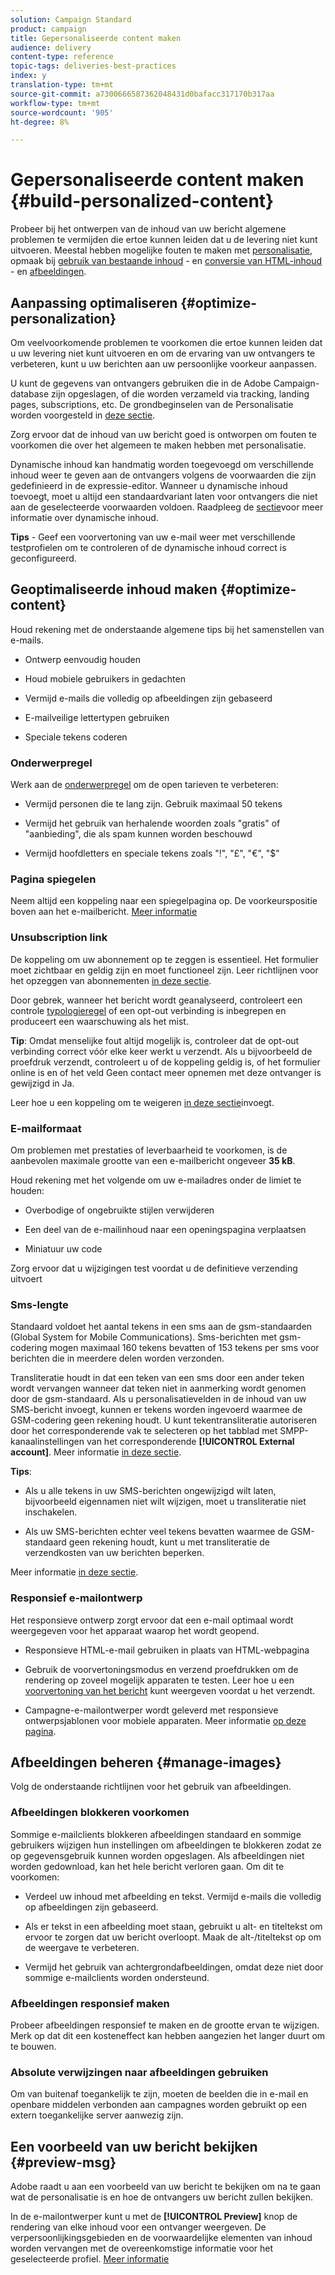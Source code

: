 ```yaml
---
solution: Campaign Standard
product: campaign
title: Gepersonaliseerde content maken
audience: delivery
content-type: reference
topic-tags: deliveries-best-practices
index: y
translation-type: tm+mt
source-git-commit: a7300666587362048431d0bafacc317170b317aa
workflow-type: tm+mt
source-wordcount: '905'
ht-degree: 8%

---
```



# Gepersonaliseerde content maken {#build-personalized-content}

Probeer bij het ontwerpen van de inhoud van uw bericht algemene problemen te vermijden die ertoe kunnen leiden dat u de levering niet kunt uitvoeren. Meestal hebben mogelijke fouten te maken met [personalisatie](../../designing/using/personalization.md), opmaak bij [gebruik van bestaande inhoud](../../designing/using/using-existing-content.md) - en [conversie van HTML-inhoud](../../designing/using/using-existing-content.md#converting-an-html-content) - en [afbeeldingen](../../designing/using/images.md).

## Aanpassing optimaliseren {#optimize-personalization}

Om veelvoorkomende problemen te voorkomen die ertoe kunnen leiden dat u uw levering niet kunt uitvoeren en om de ervaring van uw ontvangers te verbeteren, kunt u uw berichten aan uw persoonlijke voorkeur aanpassen.

U kunt de gegevens van ontvangers gebruiken die in de Adobe Campaign-database zijn opgeslagen, of die worden verzameld via tracking, landing pages, subscriptions, etc.
De grondbeginselen van de Personalisatie worden voorgesteld in [deze sectie](../../designing/using/personalization.md).

Zorg ervoor dat de inhoud van uw bericht goed is ontworpen om fouten te voorkomen die over het algemeen te maken hebben met personalisatie.

Dynamische inhoud kan handmatig worden toegevoegd om verschillende inhoud weer te geven aan de ontvangers volgens de voorwaarden die zijn gedefinieerd in de expressie-editor. Wanneer u dynamische inhoud toevoegt, moet u altijd een standaardvariant laten voor ontvangers die niet aan de geselecteerde voorwaarden voldoen.
Raadpleeg de [sectie](../../designing/using/personalization.md#defining-dynamic-content-in-an-email)voor meer informatie over dynamische inhoud.

**Tips** - Geef een voorvertoning van uw e-mail weer met verschillende testprofielen om te controleren of de dynamische inhoud correct is geconfigureerd.

## Geoptimaliseerde inhoud maken {#optimize-content}

Houd rekening met de onderstaande algemene tips bij het samenstellen van e-mails.

* Ontwerp eenvoudig houden

* Houd mobiele gebruikers in gedachten

* Vermijd e-mails die volledig op afbeeldingen zijn gebaseerd

* E-mailveilige lettertypen gebruiken

* Speciale tekens coderen

### Onderwerpregel

Werk aan de [onderwerpregel](../../designing/using/subject-line.md) om de open tarieven te verbeteren:

* Vermijd personen die te lang zijn. Gebruik maximaal 50 tekens

* Vermijd het gebruik van herhalende woorden zoals &quot;gratis&quot; of &quot;aanbieding&quot;, die als spam kunnen worden beschouwd

* Vermijd hoofdletters en speciale tekens zoals &quot;!&quot;, &quot;£&quot;, &quot;€&quot;, &quot;$&quot;

### Pagina spiegelen

Neem altijd een koppeling naar een spiegelpagina op. De voorkeurspositie boven aan het e-mailbericht. [Meer informatie](../../designing/using/personalization.md#adding-a-content-block)

### Unsubscription link

De koppeling om uw abonnement op te zeggen is essentieel. Het formulier moet zichtbaar en geldig zijn en moet functioneel zijn. Leer richtlijnen voor het opzeggen van abonnementen [in deze sectie](../../designing/using/personalization.md#about-targeting-dimension).

Door gebrek, wanneer het bericht wordt geanalyseerd, controleert een controle [typologieregel](../../sending/using/control-rules.md) of een opt-out verbinding is inbegrepen en produceert een waarschuwing als het mist.

**Tip**: Omdat menselijke fout altijd mogelijk is, controleer dat de opt-out verbinding correct vóór elke keer werkt u verzendt. Als u bijvoorbeeld de proefdruk verzendt, controleert u of de koppeling geldig is, of het formulier online is en of het veld Geen contact meer opnemen met deze ontvanger is gewijzigd in Ja.

Leer hoe u een koppeling om te weigeren [in deze sectie](../../designing/using/personalization.md#adding-a-content-block)invoegt.

### E-mailformaat

Om problemen met prestaties of leverbaarheid te voorkomen, is de aanbevolen maximale grootte van een e-mailbericht ongeveer **35 kB**.

Houd rekening met het volgende om uw e-mailadres onder de limiet te houden:

* Overbodige of ongebruikte stijlen verwijderen

* Een deel van de e-mailinhoud naar een openingspagina verplaatsen

* Miniatuur uw code

Zorg ervoor dat u wijzigingen test voordat u de definitieve verzending uitvoert

### Sms-lengte

Standaard voldoet het aantal tekens in een sms aan de gsm-standaarden (Global System for Mobile Communications). Sms-berichten met gsm-codering mogen maximaal 160 tekens bevatten of 153 tekens per sms voor berichten die in meerdere delen worden verzonden.

Transliteratie houdt in dat een teken van een sms door een ander teken wordt vervangen wanneer dat teken niet in aanmerking wordt genomen door de gsm-standaard. Als u personalisatievelden in de inhoud van uw SMS-bericht invoegt, kunnen er tekens worden ingevoerd waarmee de GSM-codering geen rekening houdt. U kunt tekentransliteratie autoriseren door het corresponderende vak te selecteren op het tabblad met SMPP-kanaalinstellingen van het corresponderende **[!UICONTROL External account]**.
Meer informatie [in deze sectie](../../administration/using/configuring-sms-channel.md#sms-encoding--length-and-transliteration).

**Tips**:

* Als u alle tekens in uw SMS-berichten ongewijzigd wilt laten, bijvoorbeeld eigennamen niet wilt wijzigen, moet u transliteratie niet inschakelen.

* Als uw SMS-berichten echter veel tekens bevatten waarmee de GSM-standaard geen rekening houdt, kunt u met transliteratie de verzendkosten van uw berichten beperken.

Meer informatie [in deze sectie](../../administration/using/configuring-sms-channel.md#sms-encoding--length-and-transliteration).

### Responsief e-mailontwerp

Het responsieve ontwerp zorgt ervoor dat een e-mail optimaal wordt weergegeven voor het apparaat waarop het wordt geopend.

* Responsieve HTML-e-mail gebruiken in plaats van HTML-webpagina

* Gebruik de voorvertoningsmodus en verzend proefdrukken om de rendering op zoveel mogelijk apparaten te testen. Leer hoe u een [voorvertoning van het bericht](../../sending/using/previewing-messages.md) kunt weergeven voordat u het verzendt.

* Campagne-e-mailontwerper wordt geleverd met responsieve ontwerpsjablonen voor mobiele apparaten. Meer informatie [op deze pagina](../../designing/using/using-reusable-content.md#content-templates).

## Afbeeldingen beheren {#manage-images}

Volg de onderstaande richtlijnen voor het gebruik van afbeeldingen.

### Afbeeldingen blokkeren voorkomen

Sommige e-mailclients blokkeren afbeeldingen standaard en sommige gebruikers wijzigen hun instellingen om afbeeldingen te blokkeren zodat ze op gegevensgebruik kunnen worden opgeslagen. Als afbeeldingen niet worden gedownload, kan het hele bericht verloren gaan. Om dit te voorkomen:

* Verdeel uw inhoud met afbeelding en tekst. Vermijd e-mails die volledig op afbeeldingen zijn gebaseerd.

* Als er tekst in een afbeelding moet staan, gebruikt u alt- en titeltekst om ervoor te zorgen dat uw bericht overloopt. Maak de alt-/titeltekst op om de weergave te verbeteren.

* Vermijd het gebruik van achtergrondafbeeldingen, omdat deze niet door sommige e-mailclients worden ondersteund.

### Afbeeldingen responsief maken

Probeer afbeeldingen responsief te maken en de grootte ervan te wijzigen. Merk op dat dit een kosteneffect kan hebben aangezien het langer duurt om te bouwen.

### Absolute verwijzingen naar afbeeldingen gebruiken

Om van buitenaf toegankelijk te zijn, moeten de beelden die in e-mail en openbare middelen verbonden aan campagnes worden gebruikt op een extern toegankelijke server aanwezig zijn.

## Een voorbeeld van uw bericht bekijken {#preview-msg}

Adobe raadt u aan een voorbeeld van uw bericht te bekijken om na te gaan wat de personalisatie is en hoe de ontvangers uw bericht zullen bekijken.

In de e-mailontwerper kunt u met de **[!UICONTROL Preview]** knop de rendering van elke inhoud voor een ontvanger weergeven. De verpersoonlijkingsgebieden en de voorwaardelijke elementen van inhoud worden vervangen met de overeenkomstige informatie voor het geselecteerde profiel. [Meer informatie](../../sending/using/previewing-messages.md)
